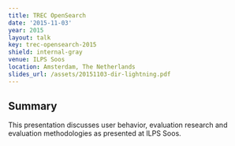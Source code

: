 ```yaml
---
title: TREC OpenSearch
date: '2015-11-03'
year: 2015
layout: talk
key: trec-opensearch-2015
shield: internal-gray
venue: ILPS Soos
location: Amsterdam, The Netherlands
slides_url: /assets/20151103-dir-lightning.pdf
---
```


## Summary

This presentation discusses user behavior, evaluation research and evaluation methodologies as presented at ILPS Soos.

